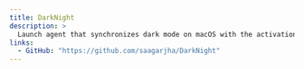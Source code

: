 ```yaml
---
title: DarkNight
description: >
  Launch agent that synchronizes dark mode on macOS with the activation of Night Shift, using reverse-engineered APIs from the CoreBrightness and SkyLight frameworks. Also allows for running a script to "complete" the transition for apps that don't use the system appearance API or have not linked with the macOS Mojave SDK.
links:
  - GitHub: "https://github.com/saagarjha/DarkNight"
---
```

